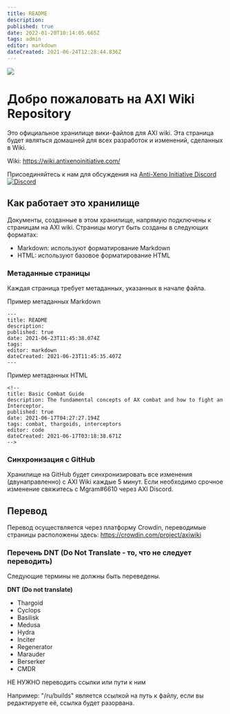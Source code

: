 ```yaml
---
title: README
description: 
published: true
date: 2022-01-20T10:14:05.665Z
tags: admin
editor: markdown
dateCreated: 2021-06-24T12:28:44.836Z
---
```


![](img/home.jpg)
# Добро пожаловать на AXI Wiki Repository
Это официальное хранилище вики-файлов для AXI wiki. Эта страница будет являться домашней для всех разработок и изменений, сделанных в Wiki.

Wiki: https://wiki.antixenoinitiative.com/

Присоединяйтесь к нам для обсуждения на [Anti-Xeno Initiative Discord](https://discord.gg/bqmDxdm) [![Discord](https://img.shields.io/discord/591914197219016707.svg?label=&logo=discord&logoColor=ffffff&color=7389D8&labelColor=6A7EC2)](https://discord.gg/bqmDxdm)

## Как работает это хранилище

Документы, созданные в этом хранилище, напрямую подключены к страницам на AXI wiki. Страницы могут быть созданы в следующих форматах:

- Markdown: используют форматирование Markdown
- HTML: используют базовое форматирование HTML

### Метаданные страницы

Каждая страница требует метаданных, указанных в начале файла.

Пример метаданных Markdown
```
---
title: README
description: 
published: true
date: 2021-06-23T11:45:38.074Z
tags: 
editor: markdown
dateCreated: 2021-06-23T11:45:35.407Z
---
```

Пример метаданных HTML
```
<!--
title: Basic Combat Guide
description: The fundamental concepts of AX combat and how to fight an Interceptor.
published: true
date: 2021-06-17T04:27:27.194Z
tags: combat, thargoids, interceptors
editor: code
dateCreated: 2021-06-17T03:18:38.671Z
-->
```

### Синхронизация с GitHub

Хранилище на GitHub будет синхронизировать все изменения (двунаправленно) с AXI Wiki каждые 5 минут. Если необходимо срочное изменение свяжитесь с Mgram#6610 через AXI Discord.

## Перевод

Перевод осуществляется через платформу Crowdin, переводимые страницы расположены здесь: https://crowdin.com/project/axiwiki

### Перечень DNT (Do Not Translate - то, что не следует переводить)
Следующие термины не должны быть переведены.

**DNT (Do not translate)**
- Thargoid
- Cyclops
- Basilisk
- Medusa
- Hydra
- Inciter
- Regenerator
- Marauder
- Berserker
- CMDR

НЕ НУЖНО переводить ссылки или пути к ним

Например: "/ru/builds" является ссылкой на путь к файлу, если вы редактируете её, ссылка будет разорвана.
